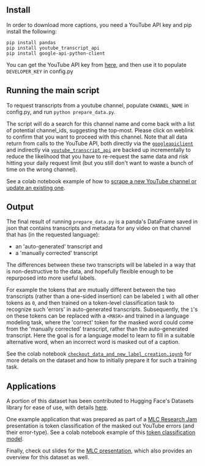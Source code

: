 
## Install

In order to download more captions, you need a YouTube API key and pip install the following:
```
pip install pandas
pip install youtube_transcript_api
pip install google-api-python-client
```
You can get the YouTube API key from [here](https://developers.google.com/youtube/v3/getting-started), and then use it to populate `DEVELOPER_KEY` in config.py


## Running the main script
To request transcripts from a youtube channel, populate `CHANNEL_NAME` in config.py, and run `python prepare_data.py`.

The script will do a search for this channel name and come back with a list of potential channel_ids, suggesting the top-most. Please click on weblink to confirm that you want to proceed with this channel. Note that all data return from calls to the YouTube API, both directly via the [`googleapiclient`](https://developers.google.com/youtube/v3/quickstart/python) and indirectly via [`youtube_transcript_api`](https://pypi.org/project/youtube-transcript-api/) are backed up incrementally to reduce the likelihood that you have to re-request the same data and risk hitting your daily request limit (but you still don't want to waste a bunch of time on the wrong channel).

See a colab notebook example of how to [scrape a new YouTube channel or update an existing one](./notebooks/adding_or_updating_youtube_channel_to_yt_caption_corrections_dataset.ipynb).



## Output
 The final result of running `prepare_data.py` is a panda's DataFrame saved in json that contains transcripts and metadata for any video on that channel that has (in the requested language):
- an 'auto-generated' transcript and 
- a 'manually corrected' transcript 


The differences between these two transcripts will be labeled in a way that is non-destructive to the data, and hopefully flexible enough to be repurposed into more useful labels.

For example the tokens that are mutually different between the two transcripts (rather than a one-sided insertion) can be labeled `1` with all other tokens as `0`, and then trained on a token-level classification task to recognize such 'errors' in auto-generated transcripts. Subsequently, the `1`'s on these tokens can be replaced with a `<MASK>` and trained in a language modeling task, where the 'correct' token for the masked word could come from the 'manually corrected' transcript, rather than the auto-generated transcript. Here the goal is for a language model to learn to fill in a suitable alternative word, when an incorrect word is masked out of a caption.

See the colab notebook [`checkout_data_and_new_label_creation.ipynb`](./notebooks/demo_checkout_data_and_new_label_creation.ipynb) for more details on the dataset and how to initially prepare it for such a training task.


## Applications
A portion of this dataset has been contributed to Hugging Face's Datasets library for ease of use, with details [here](https://huggingface.co/datasets/youtube_caption_corrections).

One example application that was prepared as part of a [MLC Research Jam](https://mlcollective.org/events/#jam) presentation is token classification of the masked out YouTube errors (and their error-type).  See a colab notebook example of this [token classification model](./notebooks/youtube_captions_multi_classification_example.ipynb).

Finally, check out slides for the [MLC presentation](./notebooks/subset_youtube_captions_mlc_research_jam_preso.pdf), which also provides an overview for this dataset as well.
